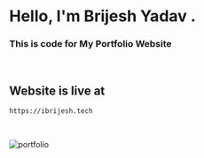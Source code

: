# Hello, I'm Brijesh Yadav .
### This is code for My Portfolio Website

<br>

## Website is live at 
```
https://ibrijesh.tech
```

<br>

![portfolio](https://user-images.githubusercontent.com/41025295/126442965-744d098f-63e6-4d7c-9bde-451135dfcd97.gif)

<br>
<br>

